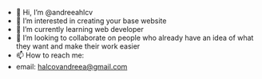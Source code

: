 - 👋 Hi, I’m @andreeahlcv
- 👀 I’m interested in creating your base website
- 🌱 I’m currently learning web developer
- 💞️ I’m looking to collaborate on people who already have an idea of what they want and make their work easier
- 📫 How to reach me:
- email: halcovandreea@gmail.com
  
